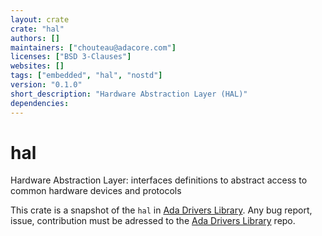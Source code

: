 ```yaml
---
layout: crate
crate: "hal"
authors: []
maintainers: ["chouteau@adacore.com"]
licenses: ["BSD 3-Clauses"]
websites: []
tags: ["embedded", "hal", "nostd"]
version: "0.1.0"
short_description: "Hardware Abstraction Layer (HAL)"
dependencies: 
---
```

# hal
Hardware Abstraction Layer: interfaces definitions to abstract access to common
hardware devices and protocols

This crate is a snapshot of the `hal` in [Ada Drivers
Library](https://github.com/AdaCore/Ada_Drivers_Library/tree/master/hal/src).
Any bug report, issue, contribution must be adressed to the [Ada Drivers
Library](https://github.com/AdaCore/Ada_Drivers_Library/) repo.


